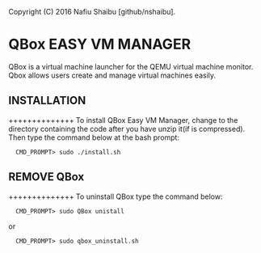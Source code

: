 Copyright (C) 2016 Nafiu Shaibu [github/nshaibu].

# QBox EASY VM MANAGER
QBox is a virtual machine launcher for the QEMU virtual machine 
monitor. Qbox allows users create and manage virtual machines 
easily.

## INSTALLATION
++++++++++++++
To install QBox Easy VM Manager, change to the directory 
containing the code after you have unzip it(if is compressed).
Then type the command below at the bash prompt: 
```
  CMD_PROMPT> sudo ./install.sh
```
  
##  REMOVE QBox
++++++++++++++
To uninstall QBox type the command below:
```
  CMD_PROMPT> sudo QBox unistall
```
  or
```
  CMD_PROMPT> sudo qbox_uninstall.sh
```

